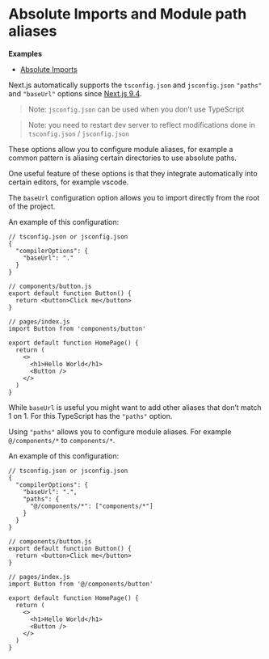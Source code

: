Absolute Imports and Module path aliases
========================================

**Examples**

-   [Absolute Imports](https://github.com/vercel/next.js/tree/canary/examples/with-absolute-imports)

Next.js automatically supports the `tsconfig.json` and `jsconfig.json` `"paths"` and `"baseUrl"` options since [Next.js 9.4](https://nextjs.org/blog/next-9-4).

> Note: `jsconfig.json` can be used when you don’t use TypeScript

> Note: you need to restart dev server to reflect modifications done in `tsconfig.json` / `jsconfig.json`

These options allow you to configure module aliases, for example a common pattern is aliasing certain directories to use absolute paths.

One useful feature of these options is that they integrate automatically into certain editors, for example vscode.

The `baseUrl` configuration option allows you to import directly from the root of the project.

An example of this configuration:

    // tsconfig.json or jsconfig.json
    {
      "compilerOptions": {
        "baseUrl": "."
      }
    }

    // components/button.js
    export default function Button() {
      return <button>Click me</button>
    }

    // pages/index.js
    import Button from 'components/button'

    export default function HomePage() {
      return (
        <>
          <h1>Hello World</h1>
          <Button />
        </>
      )
    }

While `baseUrl` is useful you might want to add other aliases that don’t match 1 on 1. For this TypeScript has the `"paths"` option.

Using `"paths"` allows you to configure module aliases. For example `@/components/*` to `components/*`.

An example of this configuration:

    // tsconfig.json or jsconfig.json
    {
      "compilerOptions": {
        "baseUrl": ".",
        "paths": {
          "@/components/*": ["components/*"]
        }
      }
    }

    // components/button.js
    export default function Button() {
      return <button>Click me</button>
    }

    // pages/index.js
    import Button from '@/components/button'

    export default function HomePage() {
      return (
        <>
          <h1>Hello World</h1>
          <Button />
        </>
      )
    }
